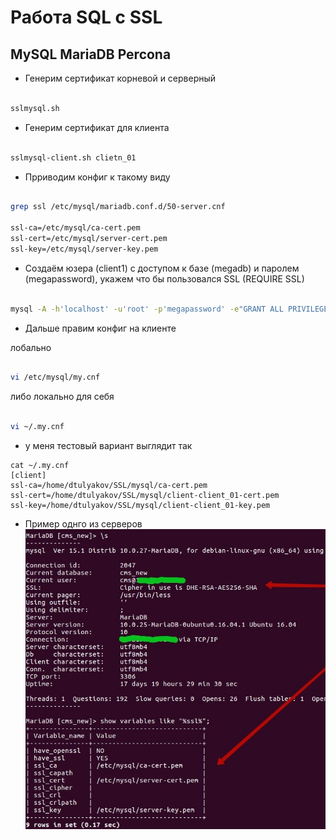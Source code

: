# Работа SQL с SSL

## MySQL MariaDB Percona

- Генерим сертификат корневой и серверный

```bash

sslmysql.sh
```
- Генерим сертификат для клиента

```bash

sslmysql-client.sh clietn_01
```

- Прриводим конфиг к такому виду

```bash

grep ssl /etc/mysql/mariadb.conf.d/50-server.cnf

ssl-ca=/etc/mysql/ca-cert.pem
ssl-cert=/etc/mysql/server-cert.pem
ssl-key=/etc/mysql/server-key.pem
```

- Создаём юзера (client1) с доступом к базе (megadb) и паролем (megapassword), укажем что бы пользовался SSL (REQUIRE SSL)

```bash

mysql -A -h'localhost' -u'root' -p'megapassword' -e"GRANT ALL PRIVILEGES ON megadb.* TO 'client1'@'%' IDENTIFIED BY 'megapassword' REQUIRE SSL"
```

- Дальше правим конфиг на клиенте

лобально
```bash

vi /etc/mysql/my.cnf
```

либо локально для себя
```bash

vi ~/.my.cnf
```

- у меня тестовый вариант выглядит так
```
cat ~/.my.cnf
[client]
ssl-ca=/home/dtulyakov/SSL/mysql/ca-cert.pem
ssl-cert=/home/dtulyakov/SSL/mysql/client-client_01-cert.pem
ssl-key=/home/dtulyakov/SSL/mysql/client-client_01-key.pem
```
- Пример однго из серверов
![](img/ssl-mariadb.jpg)
